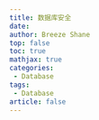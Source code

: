 ```yaml
---
title: 数据库安全
date: 
author: Breeze Shane
top: false
toc: true
mathjax: true
categories: 
 - Database
tags: 
 - Database
article: false
---
```


